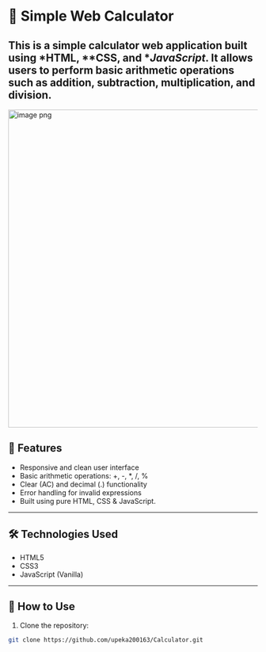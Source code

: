 # 🧮 Simple Web Calculator

This is a simple calculator web application built using *HTML, **CSS, and **JavaScript*. It allows users to perform basic arithmetic operations such as addition, subtraction, multiplication, and division.
---

<img width="1366" height="642" alt="image png" src="https://github.com/user-attachments/assets/0d0fa4cc-12cd-415d-915a-d2fffa599732" />


## 🚀 Features

- Responsive and clean user interface
- Basic arithmetic operations: +, -, *, /, %
- Clear (AC) and decimal (.) functionality
- Error handling for invalid expressions
- Built using pure HTML, CSS & JavaScript.

---

## 🛠 Technologies Used

- HTML5
- CSS3
- JavaScript (Vanilla)

---
## 🔧 How to Use

1. Clone the repository:

```bash
git clone https://github.com/upeka200163/Calculator.git

